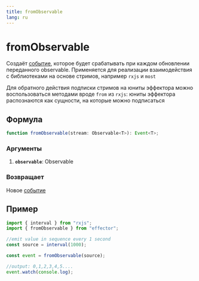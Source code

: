 ```yaml
---
title: fromObservable
lang: ru
---
```


# fromObservable

Создаёт [событие](/ru/api/effector/Event.md), которое будет срабатывать при каждом обновлении переданного observable. Применяется для реализации взаимодействия с библиотеками на основе стримов, например `rxjs` и `most`

Для обратного действия подписки стримов на юниты эффектора можно воспользоваться методами вроде `from` из `rxjs`: юниты эффектора распознаются как сущности, на которые можно подписаться

## Формула

```ts
function fromObservable(stream: Observable<T>): Event<T>;
```

### Аргументы

1. **`observable`**: Observable

### Возвращает

Новое [событие](/ru/api/effector/Event.md)

## Пример

```js
import { interval } from "rxjs";
import { fromObservable } from "effector";

//emit value in sequence every 1 second
const source = interval(1000);

const event = fromObservable(source);

//output: 0,1,2,3,4,5....
event.watch(console.log);
```
